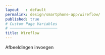 ```yaml
---
layout   : default
permalink: design/smartphone-app/wireflow/
published: true
# Custom Page Variables
# ─────────────────────
title: Wireflow
---
```


Afbeeldingen invoegen